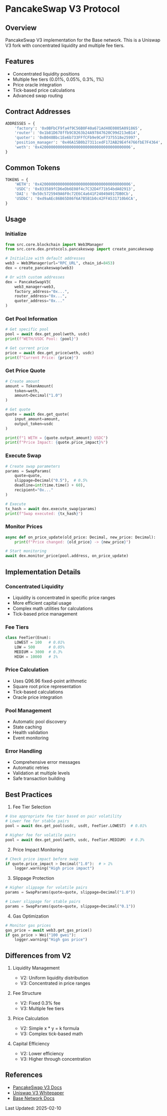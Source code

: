 # PancakeSwap V3 Protocol

## Overview
PancakeSwap V3 implementation for the Base network. This is a Uniswap V3 fork with concentrated liquidity and multiple fee tiers.

## Features
- Concentrated liquidity positions
- Multiple fee tiers (0.01%, 0.05%, 0.3%, 1%)
- Price oracle integration
- Tick-based price calculations
- Advanced swap routing

## Contract Addresses
```python
ADDRESSES = {
    'factory': '0x0BFbCF9fa4f9C56B0F40a671Ad40E0805A091865',
    'router': '0x1b81D678ffb9C0263b24A97847620C99d213eB14',
    'quoter': '0xB048Bbc1Ee6b733FFfCFb9e9CeF7375518e25997',
    'position_manager': '0x46A15B0b27311cedF172AB29E4f4766fbE7F4364',
    'weth': '0x4200000000000000000000000000000000000006',
}
```

## Common Tokens
```python
TOKENS = {
    'WETH': '0x4200000000000000000000000000000000000006',
    'USDC': '0x833589fCD6eDb6E08f4c7C32D4f71b54bdA02913',
    'DAI': '0x50c5725949A6F0c72E6C4a641F24049A917DB0Cb',
    'USDbC': '0xd9aAEc86B65D86f6A7B5B1b0c42FFA531710b6CA',
}
```

## Usage

### Initialize
```python
from src.core.blockchain import Web3Manager
from src.core.dex.protocols.pancakeswap import create_pancakeswap

# Initialize with default addresses
web3 = Web3Manager(url="RPC_URL", chain_id=8453)
dex = create_pancakeswap(web3)

# Or with custom addresses
dex = PancakeSwapV3(
    web3_manager=web3,
    factory_address="0x...",
    router_address="0x...",
    quoter_address="0x..."
)
```

### Get Pool Information
```python
# Get specific pool
pool = await dex.get_pool(weth, usdc)
print(f"WETH/USDC Pool: {pool}")

# Get current price
price = await dex.get_price(weth, usdc)
print(f"Current Price: {price}")
```

### Get Price Quote
```python
# Create amount
amount = TokenAmount(
    token=weth,
    amount=Decimal("1.0")
)

# Get quote
quote = await dex.get_quote(
    input_amount=amount,
    output_token=usdc
)

print(f"1 WETH = {quote.output_amount} USDC")
print(f"Price Impact: {quote.price_impact}%")
```

### Execute Swap
```python
# Create swap parameters
params = SwapParams(
    quote=quote,
    slippage=Decimal("0.5"),  # 0.5%
    deadline=int(time.time() + 60),
    recipient="0x..."
)

# Execute
tx_hash = await dex.execute_swap(params)
print(f"Swap executed: {tx_hash}")
```

### Monitor Prices
```python
async def on_price_update(old_price: Decimal, new_price: Decimal):
    print(f"Price changed: {old_price} -> {new_price}")

# Start monitoring
await dex.monitor_price(pool.address, on_price_update)
```

## Implementation Details

### Concentrated Liquidity
- Liquidity is concentrated in specific price ranges
- More efficient capital usage
- Complex math utilities for calculations
- Tick-based price management

### Fee Tiers
```python
class FeeTier(Enum):
    LOWEST = 100   # 0.01%
    LOW = 500      # 0.05%
    MEDIUM = 3000  # 0.3%
    HIGH = 10000   # 1%
```

### Price Calculation
- Uses Q96.96 fixed-point arithmetic
- Square root price representation
- Tick-based calculations
- Oracle price integration

### Pool Management
- Automatic pool discovery
- State caching
- Health validation
- Event monitoring

### Error Handling
- Comprehensive error messages
- Automatic retries
- Validation at multiple levels
- Safe transaction building

## Best Practices

1. Fee Tier Selection
```python
# Use appropriate fee tier based on pair volatility
# Lower fee for stable pairs
pool = await dex.get_pool(usdc, usdt, FeeTier.LOWEST)  # 0.01%

# Higher fee for volatile pairs
pool = await dex.get_pool(weth, usdc, FeeTier.MEDIUM)  # 0.3%
```

2. Price Impact Monitoring
```python
# Check price impact before swap
if quote.price_impact > Decimal("1.0"):  # > 1%
    logger.warning("High price impact")
```

3. Slippage Protection
```python
# Higher slippage for volatile pairs
params = SwapParams(quote=quote, slippage=Decimal("1.0"))

# Lower slippage for stable pairs
params = SwapParams(quote=quote, slippage=Decimal("0.1"))
```

4. Gas Optimization
```python
# Monitor gas prices
gas_price = await web3.get_gas_price()
if gas_price > Wei("100 gwei"):
    logger.warning("High gas price")
```

## Differences from V2
1. Liquidity Management
   - V2: Uniform liquidity distribution
   - V3: Concentrated in price ranges

2. Fee Structure
   - V2: Fixed 0.3% fee
   - V3: Multiple fee tiers

3. Price Calculation
   - V2: Simple x * y = k formula
   - V3: Complex tick-based math

4. Capital Efficiency
   - V2: Lower efficiency
   - V3: Higher through concentration

## References
- [PancakeSwap V3 Docs](https://docs.pancakeswap.finance/code/v3)
- [Uniswap V3 Whitepaper](https://uniswap.org/whitepaper-v3.pdf)
- [Base Network Docs](https://docs.base.org)

Last Updated: 2025-02-10